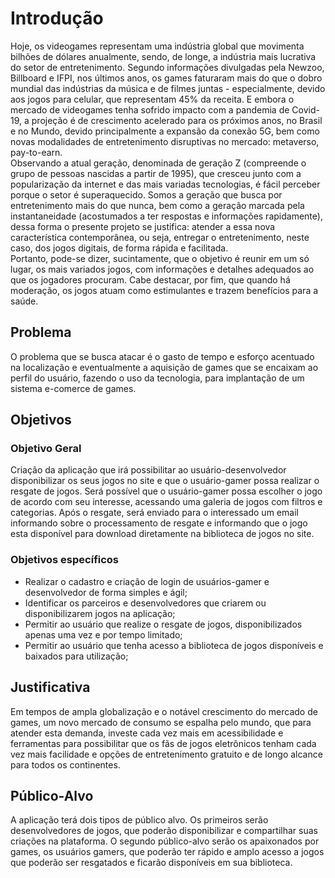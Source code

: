 # Introdução

Hoje, os videogames representam uma indústria global que movimenta bilhões de dólares anualmente, sendo, de longe, a indústria mais lucrativa do setor de entretenimento.
Segundo informações divulgadas pela Newzoo, Billboard e IFPI, nos últimos anos, os games faturaram mais do que o dobro mundial das indústrias da música e de filmes juntas - especialmente, devido aos jogos para celular, que representam 45% da receita.
E embora o mercado de videogames tenha sofrido impacto com a pandemia de Covid-19, a projeção é de crescimento acelerado para os próximos anos, no Brasil e no Mundo, devido principalmente a expansão da conexão 5G, bem como novas modalidades de entretenimento disruptivas no mercado: metaverso, pay-to-earn. </br>
Observando a atual geração, denominada de geração Z (compreende o grupo de pessoas nascidas a partir de 1995), que cresceu junto com a popularização da internet e das mais variadas tecnologias, é fácil perceber porque o setor é superaquecido.
Somos a geração que busca por entretenimento mais do que nunca, bem como a geração marcada pela instantaneidade (acostumados a ter respostas e informações rapidamente), dessa forma o presente projeto se justifica: atender a essa nova característica contemporânea, ou seja, entregar o entretenimento, neste caso, dos jogos digitais, de forma rápida e facilitada. </br> 
Portanto, pode-se dizer, sucintamente, que o objetivo é reunir em um só lugar, os mais variados jogos, com informações e detalhes adequados ao que os jogadores procuram.
 Cabe destacar, por fim, que quando há moderação, os jogos atuam como estimulantes e trazem benefícios para a saúde. 

## Problema
O problema que se busca atacar é o gasto de tempo e esforço acentuado na localização e eventualmente a aquisição de games que se encaixam ao perfil do usuário, fazendo o uso da tecnologia, para implantação de um sistema e-comerce de games.

## Objetivos

### Objetivo Geral

Criação da aplicação que irá possibilitar ao usuário-desenvolvedor disponibilizar os seus jogos no site e que o usuário-gamer possa realizar o resgate de jogos. Será possível que o usuário-gamer possa escolher o jogo de acordo com seu interesse, acessando uma galeria de jogos com filtros e categorias. Após o resgate, será enviado para o interessado um email informando sobre o processamento de resgate e informando que o jogo esta disponível para download diretamente na biblioteca de jogos no site.

### Objetivos específicos

- Realizar o cadastro e criação de login de usuários-gamer e desenvolvedor de forma simples e ágil;
- Identificar os parceiros e desenvolvedores que criarem ou disponibilizarem jogos na aplicação;
- Permitir ao usuário que realize o resgate de jogos, disponibilizados apenas uma vez e por tempo limitado;
- Permitir ao usuário que tenha acesso a biblioteca de jogos disponíveis e baixados para utilização;

## Justificativa

Em tempos de ampla globalização e o notável crescimento do mercado de games, um novo mercado de consumo se espalha pelo mundo, que para atender esta demanda, investe cada vez mais em acessibilidade e ferramentas para possibilitar que os fãs de jogos eletrônicos tenham cada vez mais facilidade e opções de entretenimento gratuito e de longo alcance para todos os continentes.

## Público-Alvo

A aplicação terá dois tipos de público alvo. Os primeiros serão desenvolvedores de jogos, que poderão disponibilizar e compartilhar suas criações na plataforma. O segundo público-alvo serão os apaixonados por games, os usuários gamers, que poderão ter rápido e amplo acesso a jogos que poderão ser resgatados e ficarão disponíveis em sua biblioteca.
